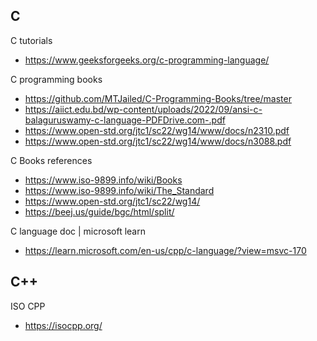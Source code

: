 ## C

C tutorials
- https://www.geeksforgeeks.org/c-programming-language/

C programming books
- https://github.com/MTJailed/C-Programming-Books/tree/master
- https://aiict.edu.bd/wp-content/uploads/2022/09/ansi-c-balaguruswamy-c-language-PDFDrive.com-.pdf
- https://www.open-std.org/jtc1/sc22/wg14/www/docs/n2310.pdf
- https://www.open-std.org/jtc1/sc22/wg14/www/docs/n3088.pdf

C Books references
- https://www.iso-9899.info/wiki/Books
- https://www.iso-9899.info/wiki/The_Standard
- https://www.open-std.org/jtc1/sc22/wg14/
- https://beej.us/guide/bgc/html/split/

C language doc | microsoft learn
- https://learn.microsoft.com/en-us/cpp/c-language/?view=msvc-170

## C++

ISO CPP
- https://isocpp.org/
